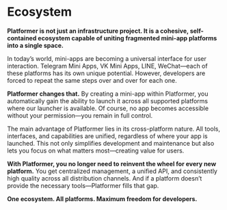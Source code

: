 # Ecosystem

**Platformer is not just an infrastructure project. It is a cohesive, self-contained ecosystem capable of uniting
fragmented mini-app platforms into a single space.**

In today’s world, mini-apps are becoming a universal interface for user interaction. Telegram Mini Apps, VK Mini Apps,
LINE, WeChat—each of these platforms has its own unique potential. However, developers are forced to repeat the same
steps over and over for each one.

**Platformer changes that.** By creating a mini-app within Platformer, you automatically gain the ability to launch it
across all supported platforms where our launcher is available. Of course, no app becomes accessible without your
permission—you remain in full control.

The main advantage of Platformer lies in its cross-platform nature. All tools, interfaces, and capabilities are unified,
regardless of where your app is launched. This not only simplifies development and maintenance but also lets you focus
on what matters most—creating value for users.

**With Platformer, you no longer need to reinvent the wheel for every new platform.** You get centralized management, a
unified API, and consistently high quality across all distribution channels. And if a platform doesn’t provide the
necessary tools—Platformer fills that gap.

**One ecosystem. All platforms. Maximum freedom for developers.**
